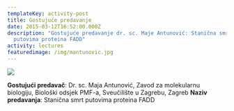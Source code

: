 ```yaml
---
templateKey: activity-post
title: Gostujuće predavanje
date: 2015-03-12T16:52:00.000Z
description: "Gostujuće predavanje dr. sc. Maje Antunović: Stanična smrt
  putovima proteina FADD"
activity: lectures
featuredimage: /img/mantunovic.jpg
---
```

![](/img/mantunovic.jpg)

**Gostujući predavač**: Dr. sc. Maja Antunović, Zavod za molekularnu biologiju, Biološki odsjek PMF-a, Sveučilište u Zagrebu, Zagreb
**Naziv predavanja**: Stanična smrt putovima proteina FADD